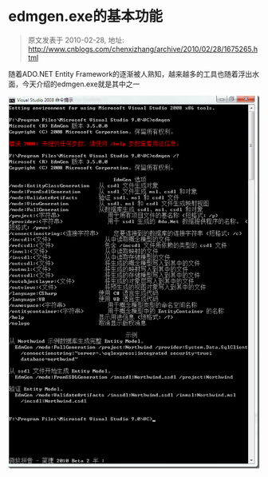 # edmgen.exe的基本功能 
> 原文发表于 2010-02-28, 地址: http://www.cnblogs.com/chenxizhang/archive/2010/02/28/1675265.html 


随着ADO.NET Entity Framework的逐渐被人熟知，越来越多的工具也随着浮出水面，今天介绍的edmgen.exe就是其中之一

 [![image](./images/1675265-image_thumb.png "image")](http://images.cnblogs.com/cnblogs_com/chenxizhang/WindowsLiveWriter/edmgen.exe_F933/image_2.png)

